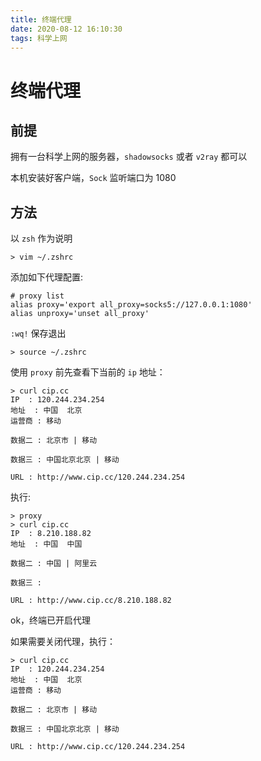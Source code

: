 ```yaml
---
title: 终端代理
date: 2020-08-12 16:10:30
tags: 科学上网
---
```


# 终端代理

## 前提

拥有一台科学上网的服务器，`shadowsocks` 或者 `v2ray` 都可以

本机安装好客户端，`Sock` 监听端口为 1080

<!-- more -->

## 方法

以 `zsh` 作为说明

```shell
> vim ~/.zshrc  
```

添加如下代理配置:

```shell
# proxy list
alias proxy='export all_proxy=socks5://127.0.0.1:1080'
alias unproxy='unset all_proxy'
```

`:wq!`  保存退出

```shell
> source ~/.zshrc
```

使用 `proxy` 前先查看下当前的 `ip` 地址：

```shell
> curl cip.cc
IP	: 120.244.234.254
地址	: 中国  北京
运营商	: 移动

数据二	: 北京市 | 移动

数据三	: 中国北京北京 | 移动

URL	: http://www.cip.cc/120.244.234.254
```

执行:

```shell
> proxy
> curl cip.cc
IP	: 8.210.188.82
地址	: 中国  中国

数据二	: 中国 | 阿里云

数据三	:

URL	: http://www.cip.cc/8.210.188.82
```

ok，终端已开启代理

如果需要关闭代理，执行：

```shell
> curl cip.cc
IP	: 120.244.234.254
地址	: 中国  北京
运营商	: 移动

数据二	: 北京市 | 移动

数据三	: 中国北京北京 | 移动

URL	: http://www.cip.cc/120.244.234.254
```